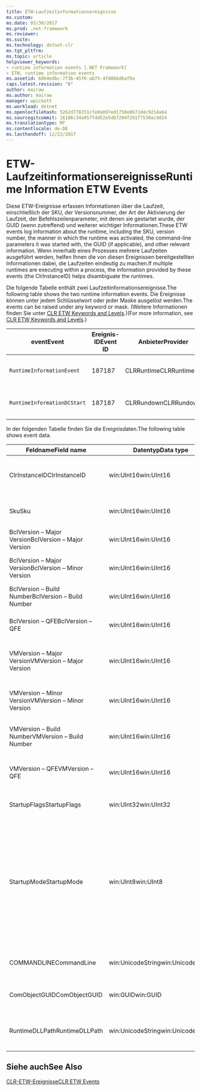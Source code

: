 ```yaml
---
title: ETW-Laufzeitinformationsereignisse
ms.custom: 
ms.date: 03/30/2017
ms.prod: .net-framework
ms.reviewer: 
ms.suite: 
ms.technology: dotnet-clr
ms.tgt_pltfrm: 
ms.topic: article
helpviewer_keywords:
- runtime information events [.NET Framework]
- ETW, runtime information events
ms.assetid: 68b4edbc-7f3b-45f6-ab75-4fd066d6af9a
caps.latest.revision: "6"
author: mairaw
ms.author: mairaw
manager: wpickett
ms.workload: dotnet
ms.openlocfilehash: 5262d778151cfe0a0d7ed1750e0b71d4c9214a64
ms.sourcegitcommit: 16186c34a957fdd52e5db7294f291f7530ac9d24
ms.translationtype: MT
ms.contentlocale: de-DE
ms.lasthandoff: 12/22/2017
---
```

# <a name="runtime-information-etw-events"></a><span data-ttu-id="4e1eb-102">ETW-Laufzeitinformationsereignisse</span><span class="sxs-lookup"><span data-stu-id="4e1eb-102">Runtime Information ETW Events</span></span>
<span data-ttu-id="4e1eb-103">Diese ETW-Ereignisse erfassen Informationen über die Laufzeit, einschließlich der SKU, der Versionsnummer, der Art der Aktivierung der Laufzeit, der Befehlszeilenparameter, mit denen sie gestartet wurde, der GUID (wenn zutreffend) und weiterer wichtiger Informationen.</span><span class="sxs-lookup"><span data-stu-id="4e1eb-103">These ETW events log information about the runtime, including the SKU, version number, the manner in which the runtime was activated, the command-line parameters it was started with, the GUID (if applicable), and other relevant information.</span></span> <span data-ttu-id="4e1eb-104">Wenn innerhalb eines Prozesses mehrere Laufzeiten ausgeführt werden, helfen Ihnen die von diesen Ereignissen bereitgestellten Informationen dabei, die Laufzeiten eindeutig zu machen.</span><span class="sxs-lookup"><span data-stu-id="4e1eb-104">If multiple runtimes are executing within a process, the information provided by these events (the ClrInstanceID) helps disambiguate the runtimes.</span></span>  
  
 <span data-ttu-id="4e1eb-105">Die folgende Tabelle enthält zwei Laufzeitinformationsereignisse.</span><span class="sxs-lookup"><span data-stu-id="4e1eb-105">The following table shows the two runtime information events.</span></span> <span data-ttu-id="4e1eb-106">Die Ereignisse können unter jedem Schlüsselwort oder jeder Maske ausgelöst werden.</span><span class="sxs-lookup"><span data-stu-id="4e1eb-106">The events can be raised under any keyword or mask.</span></span> <span data-ttu-id="4e1eb-107">(Weitere Informationen finden Sie unter [CLR ETW Keywords and Levels](../../../docs/framework/performance/clr-etw-keywords-and-levels.md).)</span><span class="sxs-lookup"><span data-stu-id="4e1eb-107">(For more information, see [CLR ETW Keywords and Levels](../../../docs/framework/performance/clr-etw-keywords-and-levels.md).)</span></span>  
  
|<span data-ttu-id="4e1eb-108">event</span><span class="sxs-lookup"><span data-stu-id="4e1eb-108">Event</span></span>|<span data-ttu-id="4e1eb-109">Ereignis-ID</span><span class="sxs-lookup"><span data-stu-id="4e1eb-109">Event ID</span></span>|<span data-ttu-id="4e1eb-110">Anbieter</span><span class="sxs-lookup"><span data-stu-id="4e1eb-110">Provider</span></span>|<span data-ttu-id="4e1eb-111">Beschreibung</span><span class="sxs-lookup"><span data-stu-id="4e1eb-111">Description</span></span>|  
|-----------|--------------|--------------|-----------------|  
|`RuntimeInformationEvent`|<span data-ttu-id="4e1eb-112">187</span><span class="sxs-lookup"><span data-stu-id="4e1eb-112">187</span></span>|<span data-ttu-id="4e1eb-113">CLRRuntime</span><span class="sxs-lookup"><span data-stu-id="4e1eb-113">CLRRuntime</span></span>|<span data-ttu-id="4e1eb-114">Wird ausgelöst, wenn eine Laufzeit geladen wird</span><span class="sxs-lookup"><span data-stu-id="4e1eb-114">Raised when a runtime is loaded.</span></span>|  
|`RuntimeInformationDCStart`|<span data-ttu-id="4e1eb-115">187</span><span class="sxs-lookup"><span data-stu-id="4e1eb-115">187</span></span>|<span data-ttu-id="4e1eb-116">CLRRundown</span><span class="sxs-lookup"><span data-stu-id="4e1eb-116">CLRRundown</span></span>|<span data-ttu-id="4e1eb-117">Zählt die geladenen Laufzeiten auf</span><span class="sxs-lookup"><span data-stu-id="4e1eb-117">Enumerates the runtimes that are loaded.</span></span>|  
  
 <span data-ttu-id="4e1eb-118">In der folgenden Tabelle finden Sie die Ereignisdaten.</span><span class="sxs-lookup"><span data-stu-id="4e1eb-118">The following table shows event data.</span></span>  
  
|<span data-ttu-id="4e1eb-119">Feldname</span><span class="sxs-lookup"><span data-stu-id="4e1eb-119">Field name</span></span>|<span data-ttu-id="4e1eb-120">Datentyp</span><span class="sxs-lookup"><span data-stu-id="4e1eb-120">Data type</span></span>|<span data-ttu-id="4e1eb-121">Beschreibung</span><span class="sxs-lookup"><span data-stu-id="4e1eb-121">Description</span></span>|  
|----------------|---------------|-----------------|  
|<span data-ttu-id="4e1eb-122">ClrInstanceID</span><span class="sxs-lookup"><span data-stu-id="4e1eb-122">ClrInstanceID</span></span>|<span data-ttu-id="4e1eb-123">win:UInt16</span><span class="sxs-lookup"><span data-stu-id="4e1eb-123">win:UInt16</span></span>|<span data-ttu-id="4e1eb-124">Eindeutige ID für die Instanz von CLR oder CoreCLR.</span><span class="sxs-lookup"><span data-stu-id="4e1eb-124">Unique ID for the instance of CLR or CoreCLR.</span></span>|  
|<span data-ttu-id="4e1eb-125">Sku</span><span class="sxs-lookup"><span data-stu-id="4e1eb-125">Sku</span></span>|<span data-ttu-id="4e1eb-126">win:UInt16</span><span class="sxs-lookup"><span data-stu-id="4e1eb-126">win:UInt16</span></span>|<span data-ttu-id="4e1eb-127">1 – Desktop-CLR</span><span class="sxs-lookup"><span data-stu-id="4e1eb-127">1 – Desktop CLR.</span></span><br /><br /> <span data-ttu-id="4e1eb-128">2 – CoreCLR</span><span class="sxs-lookup"><span data-stu-id="4e1eb-128">2 – CoreCLR.</span></span>|  
|<span data-ttu-id="4e1eb-129">BclVersion – Major Version</span><span class="sxs-lookup"><span data-stu-id="4e1eb-129">BclVersion – Major Version</span></span>|<span data-ttu-id="4e1eb-130">win:UInt16</span><span class="sxs-lookup"><span data-stu-id="4e1eb-130">win:UInt16</span></span>|<span data-ttu-id="4e1eb-131">Hauptversion der mscorlib.dll</span><span class="sxs-lookup"><span data-stu-id="4e1eb-131">Major version of mscorlib.dll.</span></span>|  
|<span data-ttu-id="4e1eb-132">BclVersion – Major Version</span><span class="sxs-lookup"><span data-stu-id="4e1eb-132">BclVersion – Minor Version</span></span>|<span data-ttu-id="4e1eb-133">win:UInt16</span><span class="sxs-lookup"><span data-stu-id="4e1eb-133">win:UInt16</span></span>|<span data-ttu-id="4e1eb-134">Nummer der Nebenversion der mscorlib.dll</span><span class="sxs-lookup"><span data-stu-id="4e1eb-134">Minor version number of mscorlib.dll.</span></span>|  
|<span data-ttu-id="4e1eb-135">BclVersion – Build Number</span><span class="sxs-lookup"><span data-stu-id="4e1eb-135">BclVersion – Build Number</span></span>|<span data-ttu-id="4e1eb-136">win:UInt16</span><span class="sxs-lookup"><span data-stu-id="4e1eb-136">win:UInt16</span></span>|<span data-ttu-id="4e1eb-137">Buildnummer der mscorlib.dll</span><span class="sxs-lookup"><span data-stu-id="4e1eb-137">Build number of mscorlib.dll.</span></span>|  
|<span data-ttu-id="4e1eb-138">BclVersion – QFE</span><span class="sxs-lookup"><span data-stu-id="4e1eb-138">BclVersion – QFE</span></span>|<span data-ttu-id="4e1eb-139">win:UInt16</span><span class="sxs-lookup"><span data-stu-id="4e1eb-139">win:UInt16</span></span>|<span data-ttu-id="4e1eb-140">Nummer der Hotfixversion der mscorlib.dll</span><span class="sxs-lookup"><span data-stu-id="4e1eb-140">Hotfix version number of mscorlib.dll.</span></span>|  
|<span data-ttu-id="4e1eb-141">VMVersion – Major Version</span><span class="sxs-lookup"><span data-stu-id="4e1eb-141">VMVersion – Major Version</span></span>|<span data-ttu-id="4e1eb-142">win:UInt16</span><span class="sxs-lookup"><span data-stu-id="4e1eb-142">win:UInt16</span></span>|<span data-ttu-id="4e1eb-143">Version der clr.dll oder coreclr.dll, abhängig von der SKU</span><span class="sxs-lookup"><span data-stu-id="4e1eb-143">Version of clr.dll or coreclr.dll, depending on SKU.</span></span>|  
|<span data-ttu-id="4e1eb-144">VMVersion – Minor Version</span><span class="sxs-lookup"><span data-stu-id="4e1eb-144">VMVersion – Minor Version</span></span>|<span data-ttu-id="4e1eb-145">win:UInt16</span><span class="sxs-lookup"><span data-stu-id="4e1eb-145">win:UInt16</span></span>|<span data-ttu-id="4e1eb-146">Version der clr.dll oder coreclr.dll, abhängig von der SKU</span><span class="sxs-lookup"><span data-stu-id="4e1eb-146">Minor version of clr.dll or coreclr.dll, depending on SKU.</span></span>|  
|<span data-ttu-id="4e1eb-147">VMVersion – Build Number</span><span class="sxs-lookup"><span data-stu-id="4e1eb-147">VMVersion – Build Number</span></span>|<span data-ttu-id="4e1eb-148">win:UInt16</span><span class="sxs-lookup"><span data-stu-id="4e1eb-148">win:UInt16</span></span>|<span data-ttu-id="4e1eb-149">Buildnummer der clr.dll oder coreclr.dll</span><span class="sxs-lookup"><span data-stu-id="4e1eb-149">Build number of clr.dll or coreclr.dll.</span></span>|  
|<span data-ttu-id="4e1eb-150">VMVersion – QFE</span><span class="sxs-lookup"><span data-stu-id="4e1eb-150">VMVersion – QFE</span></span>|<span data-ttu-id="4e1eb-151">win:UInt16</span><span class="sxs-lookup"><span data-stu-id="4e1eb-151">win:UInt16</span></span>|<span data-ttu-id="4e1eb-152">Nummer der Hotfixversion der clr.dll oder coreclr.dll</span><span class="sxs-lookup"><span data-stu-id="4e1eb-152">Hotfix version number of clr.dll or coreclr.dll.</span></span>|  
|<span data-ttu-id="4e1eb-153">StartupFlags</span><span class="sxs-lookup"><span data-stu-id="4e1eb-153">StartupFlags</span></span>|<span data-ttu-id="4e1eb-154">win:UInt32</span><span class="sxs-lookup"><span data-stu-id="4e1eb-154">win:UInt32</span></span>|<span data-ttu-id="4e1eb-155">In mscoree.h definierte Startflags</span><span class="sxs-lookup"><span data-stu-id="4e1eb-155">Startup flags defined in mscoree.h.</span></span>|  
|<span data-ttu-id="4e1eb-156">StartupMode</span><span class="sxs-lookup"><span data-stu-id="4e1eb-156">StartupMode</span></span>|<span data-ttu-id="4e1eb-157">win:UInt8</span><span class="sxs-lookup"><span data-stu-id="4e1eb-157">win:UInt8</span></span>|<span data-ttu-id="4e1eb-158">0x01 – verwaltete ausführbare Datei</span><span class="sxs-lookup"><span data-stu-id="4e1eb-158">0x01 - Managed executable.</span></span><br /><br /> <span data-ttu-id="4e1eb-159">0x02 – gehostete CLR</span><span class="sxs-lookup"><span data-stu-id="4e1eb-159">0x02 - Hosted CLR.</span></span><br /><br /> <span data-ttu-id="4e1eb-160">0x04 – C++ verwalteter Interop</span><span class="sxs-lookup"><span data-stu-id="4e1eb-160">0x04 - C++ managed interop.</span></span><br /><br /> <span data-ttu-id="4e1eb-161">0x08 – COM-aktiviert</span><span class="sxs-lookup"><span data-stu-id="4e1eb-161">0x08 - COM-activated.</span></span><br /><br /> <span data-ttu-id="4e1eb-162">0x10 – andere</span><span class="sxs-lookup"><span data-stu-id="4e1eb-162">0x10 - Other.</span></span>|  
|<span data-ttu-id="4e1eb-163">COMMANDLINE</span><span class="sxs-lookup"><span data-stu-id="4e1eb-163">CommandLine</span></span>|<span data-ttu-id="4e1eb-164">win:UnicodeString</span><span class="sxs-lookup"><span data-stu-id="4e1eb-164">win:UnicodeString</span></span>|<span data-ttu-id="4e1eb-165">Nur ungleich NULL, wenn StartupMode = 0x01</span><span class="sxs-lookup"><span data-stu-id="4e1eb-165">Non-null only if StartupMode=0x01.</span></span>|  
|<span data-ttu-id="4e1eb-166">ComObjectGUID</span><span class="sxs-lookup"><span data-stu-id="4e1eb-166">ComObjectGUID</span></span>|<span data-ttu-id="4e1eb-167">win:GUID</span><span class="sxs-lookup"><span data-stu-id="4e1eb-167">win:GUID</span></span>|<span data-ttu-id="4e1eb-168">Nur ungleich NULL, wenn StartupMode = 0x08</span><span class="sxs-lookup"><span data-stu-id="4e1eb-168">Non-null only if StartupMode=0x08.</span></span>|  
|<span data-ttu-id="4e1eb-169">RuntimeDLLPath</span><span class="sxs-lookup"><span data-stu-id="4e1eb-169">RuntimeDLLPath</span></span>|<span data-ttu-id="4e1eb-170">win:UnicodeString</span><span class="sxs-lookup"><span data-stu-id="4e1eb-170">win:UnicodeString</span></span>|<span data-ttu-id="4e1eb-171">Pfad zur CLR-DLL-Datei, die in den Prozess geladen wurde</span><span class="sxs-lookup"><span data-stu-id="4e1eb-171">Path to the CLR .dll file that was loaded into the process.</span></span>|  
  
## <a name="see-also"></a><span data-ttu-id="4e1eb-172">Siehe auch</span><span class="sxs-lookup"><span data-stu-id="4e1eb-172">See Also</span></span>  
 [<span data-ttu-id="4e1eb-173">CLR-ETW-Ereignisse</span><span class="sxs-lookup"><span data-stu-id="4e1eb-173">CLR ETW Events</span></span>](../../../docs/framework/performance/clr-etw-events.md)
